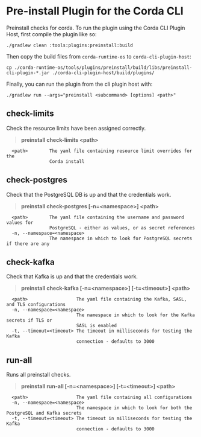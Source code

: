 
# Pre-install Plugin for the Corda CLI

Preinstall checks for corda. To run the plugin using the Corda CLI Plugin Host, first compile the plugin like so:

	./gradlew clean :tools:plugins:preinstall:build

Then copy the build files from `corda-runtime-os` to `corda-cli-plugin-host`:

	cp ./corda-runtime-os/tools/plugins/preinstall/build/libs/preinstall-cli-plugin-*.jar ./corda-cli-plugin-host/build/plugins/ 

Finally, you can run the plugin from the cli plugin host with:

	./gradlew run --args="preinstall <subcommand> [options] <path>"

## check-limits
Check the resource limits have been assigned correctly.
> **preinstall check-limits \<path\>**

      <path>        The yaml file containing resource limit overrides for the
                    Corda install

## check-postgres
Check that the PostgreSQL DB is up and that the credentials work.
> **preinstall check-postgres [-n=\<namespace\>] \<path\>**

      <path>        The yaml file containing the username and password values for 
                    PostgreSQL - either as values, or as secret references
	  -n, --namespace=<namespace>
                    The namespace in which to look for PostgreSQL secrets if there are any

## check-kafka
Check that Kafka is up and that the credentials work.

>**preinstall check-kafka [-n=\<namespace\>] [-t=\<timeout\>] \<path\>**

      <path>                  The yaml file containing the Kafka, SASL, and TLS configurations
	  -n, --namespace=<namespace>
                              The namespace in which to look for the Kafka secrets if TLS or 
                              SASL is enabled
	  -t, --timeout=<timeout> The timeout in milliseconds for testing the Kafka
                              connection - defaults to 3000

## run-all
Runs all preinstall checks.
> **preinstall run-all [-n=\<namespace\>] [-t=\<timeout\>] \<path\>**

      <path>                  The yaml file containing all configurations
	  -n, --namespace=<namespace>
                              The namespace in which to look for both the PostgreSQL and Kafka secrets
	  -t, --timeout=<timeout> The timeout in milliseconds for testing the Kafka
                              connection - defaults to 3000
